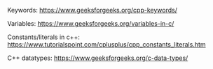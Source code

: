 Keywords:
https://www.geeksforgeeks.org/cpp-keywords/

Variables:
https://www.geeksforgeeks.org/variables-in-c/

Constants/literals in c++:
https://www.tutorialspoint.com/cplusplus/cpp_constants_literals.htm

C++ datatypes:
https://www.geeksforgeeks.org/c-data-types/

